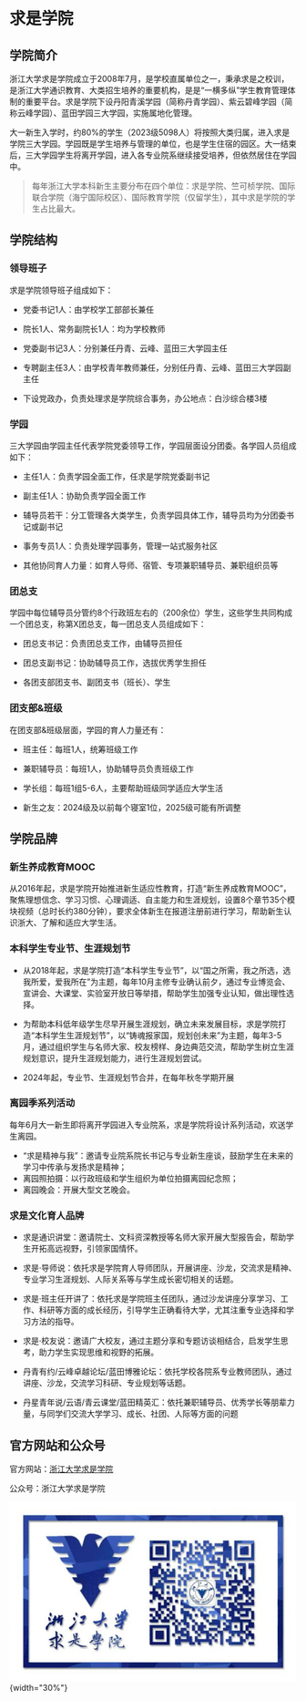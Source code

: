 # 求是学院

## 学院简介

浙江大学求是学院成立于2008年7月，是学校直属单位之一，秉承求是之校训，是浙江大学通识教育、大类招生培养的重要机构，是是“一横多纵”学生教育管理体制的重要平台。求是学院下设丹阳青溪学园（简称丹青学园）、紫云碧峰学园（简称云峰学园）、蓝田学园三大学园，实施属地化管理。

大一新生入学时，约80%的学生（2023级5098人）将按照大类归属，进入求是学院三大学园。学园既是学生培养与管理的单位，也是学生住宿的园区。大一结束后，三大学园学生将离开学园，进入各专业院系继续接受培养，但依然居住在学园中。

> 每年浙江大学本科新生主要分布在四个单位：求是学院、竺可桢学院、国际联合学院（海宁国际校区）、国际教育学院（仅留学生），其中求是学院的学生占比最大。

## 学院结构

### 领导班子

求是学院领导班子组成如下：

- 党委书记1人：由学校学工部部长兼任

- 院长1人、常务副院长1人：均为学校教师

- 党委副书记3人：分别兼任丹青、云峰、蓝田三大学园主任

- 专聘副主任3人：由学校青年教师兼任，分别任丹青、云峰、蓝田三大学园副主任

- 下设党政办，负责处理求是学院综合事务，办公地点：白沙综合楼3楼

### 学园

三大学园由学园主任代表学院党委领导工作，学园层面设分团委。各学园人员组成如下：

- 主任1人：负责学园全面工作，任求是学院党委副书记

- 副主任1人：协助负责学园全面工作

- 辅导员若干：分工管理各大类学生，负责学园具体工作，辅导员均为分团委书记或副书记

- 事务专员1人：负责处理学园事务，管理一站式服务社区

- 其他协同育人力量：如育人导师、宿管、专项兼职辅导员、兼职组织员等

### 团总支

学园中每位辅导员分管约8个行政班左右的（200余位）学生，这些学生共同构成一个团总支，称第X团总支，每一团总支人员组成如下：

- 团总支书记：负责团总支工作，由辅导员担任

- 团总支副书记：协助辅导员工作，选拔优秀学生担任

- 各团支部团支书、副团支书（班长）、学生

### 团支部&班级

在团支部&班级层面，学园的育人力量还有：

- 班主任：每班1人，统筹班级工作

- 兼职辅导员：每班1人，协助辅导员负责班级工作

- 学长组：每班1组5-6人，主要帮助班级同学适应大学生活

- 新生之友：2024级及以前每个寝室1位，2025级可能有所调整


## 学院品牌

### 新生养成教育MOOC

从2016年起，求是学院开始推进新生适应性教育，打造“新生养成教育MOOC”，聚焦理想信念、学习习惯、心理调适、自主能力和生涯规划，设置8个章节35个模块视频（总时长约380分钟），要求全体新生在报道注册前进行学习，帮助新生认识浙大、了解和适应大学生活。

### 本科学生专业节、生涯规划节

- 从2018年起，求是学院打造“本科学生专业节”，以“国之所需，我之所选，选我所爱，爱我所在”为主题，每年10月主修专业确认前夕，通过专业博览会、宣讲会、大课堂、实验室开放日等举措，帮助学生加强专业认知，做出理性选择。

- 为帮助本科低年级学生尽早开展生涯规划，确立未来发展目标，求是学院打造“本科学生生涯规划节”，以“铸魂报家国，规划创未来”为主题，每年3-5月，通过组织学生与名师大家、校友榜样、身边典范交流，帮助学生树立生涯规划意识，提升生涯规划能力，进行生涯规划尝试。

- 2024年起，专业节、生涯规划节合并，在每年秋冬学期开展

### 离园季系列活动

每年6月大一新生即将离开学园进入专业院系，求是学院将设计系列活动，欢送学生离园。

- “求是精神与我”：邀请专业院系院长书记与专业新生座谈，鼓励学生在未来的学习中传承与发扬求是精神；
- 离园照拍摄：以行政班级和学生组织为单位拍摄离园纪念照；
- 离园晚会：开展大型文艺晚会。


### 求是文化育人品牌

- 求是通识讲堂：邀请院士、文科资深教授等名师大家开展大型报告会，帮助学生开拓高远视野，引领家国情怀。

- 求是·导师说：依托求是学院育人导师团队，开展讲座、沙龙，交流求是精神、专业学习生涯规划、人际关系等与学生成长密切相关的话题。

- 求是·班主任开讲了：依托求是学院班主任团队，通过沙龙讲座分享学习、工作、科研等方面的成长经历，引导学生正确看待大学，尤其注重专业选择和学习方法的指导。

- 求是·校友说：邀请广大校友，通过主题分享和专题访谈相结合，启发学生思考，助力学生实现思维和视野的拓展。

- 丹青有约/云峰卓越论坛/蓝田博雅论坛：依托学校各院系专业教师团队，通过讲座、沙龙，交流学习科研、专业规划等话题。

- 丹星青年说/云语/青云课堂/蓝田精英汇：依托兼职辅导员、优秀学长等朋辈力量，与同学们交流大学学习、成长、社团、人际等方面的问题


## 官方网站和公众号

官方网站：[浙江大学求是学院](http://qsxy.zju.edu.cn/main.htm)

公众号：浙江大学求是学院

![qiushi_college](../assets/qiushi_college.jpg){width="30%"}
